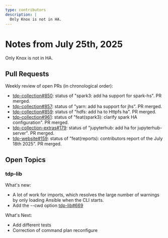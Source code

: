 ```yaml
---
type: contributors
description: |
  Only Knox is not in HA.
---
```


# Notes from July 25th, 2025

Only Knox is not in HA.

## Pull Requests

Weekly review of open PRs (in chronological order):

- [tdp-collection#850](https://github.com/TOSIT-IO/tdp-collection/pull/850): status of "spark3: add ha support for spark-hs". PR merged.
- [tdp-collection#857](https://github.com/TOSIT-IO/tdp-collection/pull/857): status of "yarn: add ha support for jhs". PR merged.
- [tdp-collection#859](https://github.com/TOSIT-IO/tdp-collection/pull/859): status of "hdfs: add ha to Httpfs ha". PR merged.
- [tdp-collection#961](https://github.com/TOSIT-IO/tdp-collection/pull/961): status of "feat(spark3): clarify spark HA configuration". PR merged.
- [tdp-collection-extras#179](https://github.com/TOSIT-IO/tdp-collection-extras/pull/179): status of "jupyterhub: add ha for jupyterhub-server". PR merged.
- [tdp-website#159](https://github.com/TOSIT-IO/tdp-website/pull/159): status of "feat(reports): contributors report of the July 18th 2025". PR merged.

## Open Topics

### tdp-lib
What's new:
- A lot of work for imports, which resolves the large number of warnings by only loading Ansible when the CLI starts.
- Add the --cwd option [tdp-lib#669](https://github.com/TOSIT-IO/tdp-lib/pull/669)

What's Next:
- Add different tests
- Correction of command plan reconfigure
